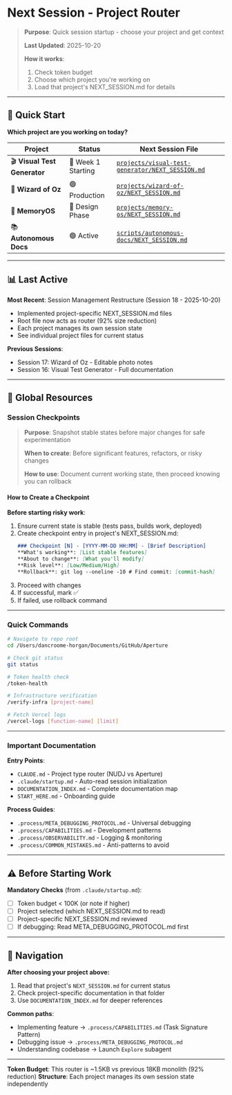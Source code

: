 # Next Session - Project Router

> **Purpose**: Quick session startup - choose your project and get context
>
> **Last Updated**: 2025-10-20
>
> **How it works**:
> 1. Check token budget
> 2. Choose which project you're working on
> 3. Load that project's NEXT_SESSION.md for details

---

## 🚦 Quick Start

**Which project are you working on today?**

| Project | Status | Next Session File |
|---------|--------|-------------------|
| 🎬 **Visual Test Generator** | 🚀 Week 1 Starting | [`projects/visual-test-generator/NEXT_SESSION.md`](projects/visual-test-generator/NEXT_SESSION.md) |
| 🧙 **Wizard of Oz** | 🟢 Production | [`projects/wizard-of-oz/NEXT_SESSION.md`](projects/wizard-of-oz/NEXT_SESSION.md) |
| 🧠 **MemoryOS** | 🔵 Design Phase | [`projects/memory-os/NEXT_SESSION.md`](projects/memory-os/NEXT_SESSION.md) |
| 📚 **Autonomous Docs** | 🟢 Active | [`scripts/autonomous-docs/NEXT_SESSION.md`](scripts/autonomous-docs/NEXT_SESSION.md) |

---

## 📊 Last Active

**Most Recent**: Session Management Restructure (Session 18 - 2025-10-20)
- Implemented project-specific NEXT_SESSION.md files
- Root file now acts as router (92% size reduction)
- Each project manages its own session state
- See individual project files for current status

**Previous Sessions**:
- Session 17: Wizard of Oz - Editable photo notes
- Session 16: Visual Test Generator - Full documentation

---

## 🔑 Global Resources

### Session Checkpoints

> **Purpose**: Snapshot stable states before major changes for safe experimentation
>
> **When to create**: Before significant features, refactors, or risky changes
>
> **How to use**: Document current working state, then proceed knowing you can rollback

#### How to Create a Checkpoint

**Before starting risky work**:
1. Ensure current state is stable (tests pass, builds work, deployed)
2. Create checkpoint entry in project's NEXT_SESSION.md:
   ```markdown
   ### Checkpoint [N] - [YYYY-MM-DD HH:MM] - [Brief Description]
   **What's working**: [List stable features]
   **About to change**: [What you'll modify]
   **Risk level**: [Low/Medium/High]
   **Rollback**: git log --oneline -10 # Find commit: [commit-hash]
   ```
3. Proceed with changes
4. If successful, mark ✅
5. If failed, use rollback command

---

### Quick Commands

```bash
# Navigate to repo root
cd /Users/dancroome-horgan/Documents/GitHub/Aperture

# Check git status
git status

# Token health check
/token-health

# Infrastructure verification
/verify-infra [project-name]

# Fetch Vercel logs
/vercel-logs [function-name] [limit]
```

---

### Important Documentation

**Entry Points**:
- `CLAUDE.md` - Project type router (NUDJ vs Aperture)
- `.claude/startup.md` - Auto-read session initialization
- `DOCUMENTATION_INDEX.md` - Complete documentation map
- `START_HERE.md` - Onboarding guide

**Process Guides**:
- `.process/META_DEBUGGING_PROTOCOL.md` - Universal debugging
- `.process/CAPABILITIES.md` - Development patterns
- `.process/OBSERVABILITY.md` - Logging & monitoring
- `.process/COMMON_MISTAKES.md` - Anti-patterns to avoid

---

## ⚠️ Before Starting Work

**Mandatory Checks** (from `.claude/startup.md`):
- [ ] Token budget < 100K (or note if higher)
- [ ] Project selected (which NEXT_SESSION.md to read)
- [ ] Project-specific NEXT_SESSION.md reviewed
- [ ] If debugging: Read META_DEBUGGING_PROTOCOL.md first

---

## 🎯 Navigation

**After choosing your project above:**
1. Read that project's `NEXT_SESSION.md` for current status
2. Check project-specific documentation in that folder
3. Use `DOCUMENTATION_INDEX.md` for deeper references

**Common paths**:
- Implementing feature → `.process/CAPABILITIES.md` (Task Signature Pattern)
- Debugging issue → `.process/META_DEBUGGING_PROTOCOL.md`
- Understanding codebase → Launch `Explore` subagent

---

**Token Budget**: This router is ~1.5KB vs previous 18KB monolith (92% reduction)
**Structure**: Each project manages its own session state independently
